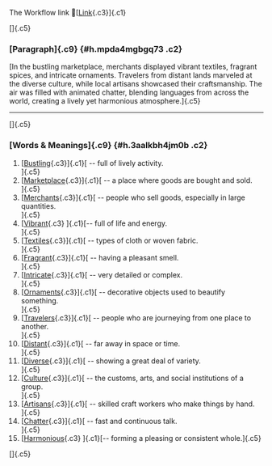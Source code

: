The Workflow link
👏[[Link](https://www.google.com/url?q=http://www.google.com&sa=D&source=editors&ust=1756064966978954&usg=AOvVaw3rZgOwVB0zPybjcrL7T2P_){.c3}]{.c1}

[]{.c5}

### [Paragraph]{.c9} {#h.mpda4mgbgq73 .c2}

[In the bustling marketplace, merchants displayed vibrant textiles,
fragrant spices, and intricate ornaments. Travelers from distant lands
marveled at the diverse culture, while local artisans showcased their
craftsmanship. The air was filled with animated chatter, blending
languages from across the world, creating a lively yet harmonious
atmosphere.]{.c5}

------------------------------------------------------------------------

[]{.c5}

### [Words & Meanings]{.c9} {#h.3aalkbh4jm0b .c2}

1.  [[Bustling](https://www.google.com/url?q=http://www.google.com&sa=D&source=editors&ust=1756064966980047&usg=AOvVaw0B5MDwrIh7vglIODDxUJ-g){.c3}]{.c1}[ --
    full of lively activity.\
    ]{.c5}
2.  [[Marketplace](https://www.google.com/url?q=http://www.google.com&sa=D&source=editors&ust=1756064966980263&usg=AOvVaw3OcLKUfylrYxq2sEQkUDXm){.c3}]{.c1}[ --
    a place where goods are bought and sold.\
    ]{.c5}
3.  [[Merchants](https://www.google.com/url?q=http://www.google.com&sa=D&source=editors&ust=1756064966980467&usg=AOvVaw13C9TT7s9jsiL06fMAVjMW){.c3}]{.c1}[ --
    people who sell goods, especially in large quantities.\
    ]{.c5}
4.  [[Vibrant](https://www.google.com/url?q=http://www.google.com&sa=D&source=editors&ust=1756064966980668&usg=AOvVaw0Yw1KlTjtViqpkBxxZq07k){.c3}
    ]{.c1}[-- full of life and energy.\
    ]{.c5}
5.  [[Textiles](https://www.google.com/url?q=http://www.google.com&sa=D&source=editors&ust=1756064966980846&usg=AOvVaw0ndkm-q-ypxFIMVM9Fu1Qi){.c3}]{.c1}[ --
    types of cloth or woven fabric.\
    ]{.c5}
6.  [[Fragrant](https://www.google.com/url?q=http://www.google.com&sa=D&source=editors&ust=1756064966981027&usg=AOvVaw3tNK--KMS6Bf7KWcmbf0ye){.c3}]{.c1}[ --
    having a pleasant smell.\
    ]{.c5}
7.  [[Intricate](https://www.google.com/url?q=http://www.google.com&sa=D&source=editors&ust=1756064966981187&usg=AOvVaw1VBmcaDmMTxC1A8H7rhQsf){.c3}]{.c1}[ --
    very detailed or complex.\
    ]{.c5}
8.  [[Ornaments](https://www.google.com/url?q=http://www.google.com&sa=D&source=editors&ust=1756064966981331&usg=AOvVaw0w5RkgV1Tdy_nGduPOqhqO){.c3}]{.c1}[ --
    decorative objects used to beautify something.\
    ]{.c5}
9.  [[Travelers](https://www.google.com/url?q=http://www.google.com&sa=D&source=editors&ust=1756064966981569&usg=AOvVaw2kGechg18ncaXUTu5h4EOX){.c3}]{.c1}[ --
    people who are journeying from one place to another.\
    ]{.c5}
10. [[Distant](https://www.google.com/url?q=http://www.google.com&sa=D&source=editors&ust=1756064966981952&usg=AOvVaw2p2tDg2-eQwPRhbeZf_H3F){.c3}]{.c1}[ --
    far away in space or time.\
    ]{.c5}
11. [[Diverse](https://www.google.com/url?q=http://www.google.com&sa=D&source=editors&ust=1756064966982168&usg=AOvVaw3aA10Cr86m-3Bk4Dte6sg0){.c3}]{.c1}[ --
    showing a great deal of variety.\
    ]{.c5}
12. [[Culture](https://www.google.com/url?q=http://www.google.com&sa=D&source=editors&ust=1756064966982437&usg=AOvVaw2CICFUPtRzLfmerFPRiPAO){.c3}]{.c1}[ --
    the customs, arts, and social institutions of a group.\
    ]{.c5}
13. [[Artisans](https://www.google.com/url?q=http://www.google.com&sa=D&source=editors&ust=1756064966982753&usg=AOvVaw3TkCPKTP6ehN7_1npRMDGH){.c3}]{.c1}[ --
    skilled craft workers who make things by hand.\
    ]{.c5}
14. [[Chatter](https://www.google.com/url?q=http://www.google.com&sa=D&source=editors&ust=1756064966983099&usg=AOvVaw0PvJKzONXtn0kJHSFum0Bc){.c3}]{.c1}[ --
    fast and continuous talk.\
    ]{.c5}
15. [[Harmonious](https://www.google.com/url?q=http://www.google.com&sa=D&source=editors&ust=1756064966983375&usg=AOvVaw2nGXNcang8CpwC5kGEeE7c){.c3}
    ]{.c1}[-- forming a pleasing or consistent whole.]{.c5}

[]{.c5}
